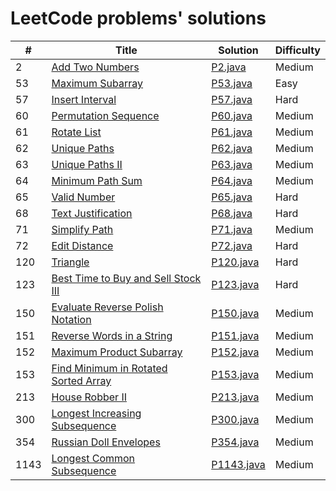 LeetCode problems' solutions
========

| # | Title | Solution | Difficulty |
|---| ----- | -------- | ---------- |
|2|[Add Two Numbers](https://leetcode.com/problems/add-two-numbers/)| [P2.java](./src/info/kernelhcy/leetcode/N2.java)|Medium|
|53|[Maximum Subarray](https://leetcode.com/problems/maximum-subarray/)| [P53.java](./src/info/kernelhcy/leetcode/P53.java)|Easy|
|57|[Insert Interval](https://leetcode.com/problems/insert-interval/)| [P57.java](./src/info/kernelhcy/leetcode/P57.java)|Hard|
|60|[Permutation Sequence](https://leetcode.com/problems/permutation-sequence/)| [P60.java](./src/info/kernelhcy/leetcode/P60.java)|Medium|
|61|[Rotate List](https://leetcode.com/problems/rotate-list/)| [P61.java](./src/info/kernelhcy/leetcode/P61.java)|Medium|
|62|[Unique Paths](https://leetcode.com/problems/unique-paths/)| [P62.java](./src/info/kernelhcy/leetcode/P62.java)|Medium|
|63|[Unique Paths II](https://leetcode.com/problems/unique-paths-ii/)| [P63.java](./src/info/kernelhcy/leetcode/P63.java)|Medium|
|64|[Minimum Path Sum](https://leetcode.com/problems/minimum-path-sum/)| [P64.java](./src/info/kernelhcy/leetcode/P64.java)|Medium|
|65|[Valid Number](https://leetcode.com/problems/valid-number/)| [P65.java](./src/info/kernelhcy/leetcode/P65.java)|Hard|
|68|[Text Justification](https://leetcode.com/problems/text-justification/)| [P68.java](./src/info/kernelhcy/leetcode/P68.java)|Hard|
|71|[Simplify Path](https://leetcode.com/problems/simplify-path/)| [P71.java](./src/info/kernelhcy/leetcode/P71.java)|Medium|
|72|[Edit Distance](https://leetcode.com/problems/edit-distance/)| [P72.java](./src/info/kernelhcy/leetcode/P72.java)|Hard|
|120|[Triangle](https://leetcode.com/problems/triangle/)| [P120.java](./src/info/kernelhcy/leetcode/P120.java)|Hard|
|123|[Best Time to Buy and Sell Stock III](https://leetcode.com/problems/best-time-to-buy-and-sell-stock-iii/)| [P123.java](./src/info/kernelhcy/leetcode/P123.java)|Hard|
|150|[Evaluate Reverse Polish Notation](https://leetcode.com/problems/evaluate-reverse-polish-notation/)| [P150.java](./src/info/kernelhcy/leetcode/P150.java)|Medium|
|151|[Reverse Words in a String](https://leetcode.com/problems/reverse-words-in-a-string/)| [P151.java](./src/info/kernelhcy/leetcode/P151.java)|Medium|
|152|[Maximum Product Subarray](https://leetcode.com/problems/maximum-product-subarray/)| [P152.java](./src/info/kernelhcy/leetcode/P152.java)|Medium|
|153|[Find Minimum in Rotated Sorted Array](https://leetcode.com/problems/find-minimum-in-rotated-sorted-array/)| [P153.java](./src/info/kernelhcy/leetcode/P153.java)|Medium|
|213|[House Robber II](https://leetcode.com/problems/find-minimum-in-rotated-sorted-array/)| [P213.java](./src/info/kernelhcy/leetcode/P213.java)|Medium|
|300|[Longest Increasing Subsequence](https://leetcode.com/problems/longest-increasing-subsequence/)| [P300.java](./src/info/kernelhcy/leetcode/P300.java)|Medium|
|354|[Russian Doll Envelopes](https://leetcode.com/problems/russian-doll-envelopes/)| [P354.java](./src/info/kernelhcy/leetcode/P354.java)|Medium|
|1143|[Longest Common Subsequence](https://leetcode.com/problems/longest-common-subsequence/)| [P1143.java](./src/info/kernelhcy/leetcode/P1143.java)|Medium|
